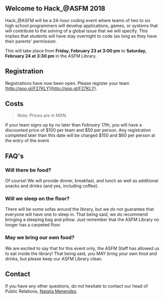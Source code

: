 ## Welcome to Hack_@ASFM 2018
Hack_@ASFM will be a 24-hour coding event where teams of two to six high school programmers will develop applications, games, or systems that will contribute to the solving of a global issue that we will specify. This implies that students will have stay overnight to code (as long as they have their parents' permission.

This will take place from **Friday, February 23 at 3:00 pm** to **Saturday, February 24 at 3:30 pm** in the ASFM Library.

## Registration
Registrations have now been open. Please register your team [http://goo.gl/F27KLY](http://goo.gl/F27KLY).

## Costs
> Note: Prices are in MXN.

If your team signs up by no later than *February 17th*, you will have a discounted price of $100 per team and $50 per person. Any registration completed later than this date will be charged $150 and $60 per person at the entry of the event.

## FAQ's
### Will there be food?
Of course! We will provide dinner, breakfast, and lunch as well as additional snacks and drinks (and yes, including coffee).

### Will we sleep on the floor?
There will be some sofas around the library, but we do not guarantee that everyone will have one to sleep in. That being said, we do recommend bringing a sleeping bag and pillow. Just remember that the ASFM Library no longer has a carpeted floor.

### May we bring our own food?
We are excited to say that for this event only, the ASFM Staff has allowed us to eat inside the library! That being said, you MAY bring your own food and drinks, but please keep our ASFM Library clean.

## Contact
If you have any other questions, do not hesitate to contact our head of Public Relations, [Natalia Menendez](mailto:18menendez5970@asfm.mx?subject=Hack_@ASFM).
